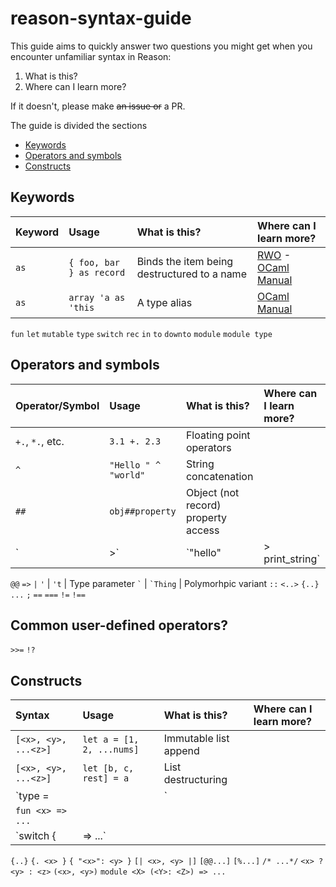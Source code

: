 # reason-syntax-guide

This guide aims to quickly answer two questions you might get when you encounter unfamiliar syntax in Reason:
1. What is this?
2. Where can I learn more?

If it doesn't, please make ~~an issue or~~ a PR.

The guide is divided the sections
* [Keywords](#keywords)
* [Operators and symbols](#operators-and-symbols)
* [Constructs](#constructs)

## Keywords

Keyword          | Usage                    | What is this?                                   | Where can I learn more?
:---             | :---                     | :---                                            | :---
`as`             | `{ foo, bar } as record` | Binds the item being destructured to a name     | [RWO](https://realworldocaml.org/v1/en/html/lists-and-patterns.html#terser-and-faster-patterns) - [OCaml Manual](http://caml.inria.fr/pub/docs/manual-ocaml/patterns.html)
`as`             | `array 'a as 'this`      | A type alias                                    | [OCaml Manual](http://caml.inria.fr/pub/docs/manual-ocaml/types.html)
`fun`
`let`
`mutable`
`type`
`switch`
`rec`
`in`
`to`
`downto`
`module`
`module type`



## Operators and symbols

Operator/Symbol      | Usage                     | What is this?                       | Where can I learn more?
 :---                | :---                      | :---                                | :---
`+.`, `*.`, etc.     | `3.1 +. 2.3`              | Floating point operators            | 
`^`                  | `"Hello " ^ "world"`      | String concatenation                |
`##`                 | `obj##property`           | Object (not record) property access | 
`|>`                 | `"hello" |> print_string` | Pipe operator                       |
`@@`
`=>` <!-- function, functor, pattern matching -->
`|`
` ' `                | ` 't `                    | Type parameter
`` ` ``              | `` `Thing ``              | Polymorhpic variant
`::`
`<..>`
`{..}`
`...`
`;`
`==`
`===`
`!=`
`!==`

## Common user-defined operators?
`>>=`
`!?`


## Constructs
<!-- Alternate name: "Constructs"? -->
<!-- Maybe a table is not the right format for this -->

Syntax                      | Usage                     | What is this?                       | Where can I learn more?
:---                        | :---                      | :---                                | :---
`[<x>, <y>, ...<z>]`        | `let a = [1, 2, ...nums]` | Immutable list append               |
`[<x>, <y>, ...<z>]`        | `let [b, c, rest] = a`    | List destructuring                  |
`type <x> = | <y> | <z>`    |
`fun <x> => ...`            |
`switch <x> { | <y> => ...` |
`{..}`
`{. <x> }`
`{ "<x>": <y> }`
`[| <x>, <y> |]`
`[@@...]`
`[%...]`
`/* ...*/`
`<x> ? <y> : <z>`
`(<x>, <y>)`
`module <X> (<Y>: <Z>) => ...`
